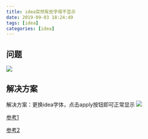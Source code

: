 ```yaml
---
title: idea突然有些字母不显示
date: 2019-09-03 18:24:49
tags: [idea]
categories: [idea]
---
```

## 问题
![](https://img-blog.csdn.net/20171031204114987?watermark/2/text/aHR0cDovL2Jsb2cuY3Nkbi5uZXQvUGV0ZXJzaHVzaGVuZw==/font/5a6L5L2T/fontsize/400/fill/I0JBQkFCMA==/dissolve/70/gravity/SouthEast)
## 解决方案
解决方案：更换idea字体，点击apply按钮即可正常显示
![](https://liuyanzhao.com/wp-content/uploads/2018/10/WX20181011-211337@2x.png)

[参考1](https://blog.csdn.net/Petershusheng/article/details/78407839)

[参考2](https://liuyanzhao.com/8867.html)
